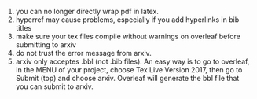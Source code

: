 1. you can no longer directly wrap pdf in latex. 
2. hyperref may cause problems, especially if you add hyperlinks in bib titles
3. make sure your tex files compile without warnings on overleaf before submitting to arxiv
3. do not trust the error message from arxiv. 
4. arxiv only acceptes .bbl (not .bib files). An easy way is to go to overleaf, in the MENU of your project, choose Tex Live Version 2017, then go to Submit (top) and choose arxiv. Overleaf will generate the bbl file that you can submit to arxiv.
